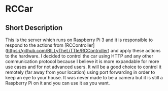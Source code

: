 # RCCar

## Short Description
This is the server which runs on Raspberry Pi 3 and it is responsible to respond to the actions from [RCController] (https://github.com/BILLyTheLiTTle/RCController) and apply these actions to the hardware. I decided to control the car using HTTP and any other communication protocol because I believe it is more expandable for more use cases and for not advanced users. It will be a good choice to control it remotely (far away from your location) using port forwarding in order to keep an eye to your house. It was never made to be a camera but it is still a Raspberry Pi on it and you can use it as you want.
